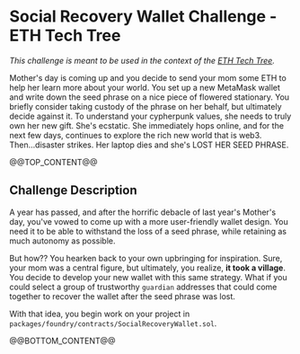 # Social Recovery Wallet Challenge - ETH Tech Tree
*This challenge is meant to be used in the context of the [ETH Tech Tree](https://github.com/BuidlGuidl/eth-tech-tree).*

Mother's day is coming up and you decide to send your mom some ETH to help her learn more about your world. You set up a new MetaMask wallet and write down the seed phrase on a nice piece of flowered stationary. You briefly consider taking custody of the phrase on her behalf, but ultimately decide against it. To understand your cypherpunk values, she needs to truly own her new gift. She's ecstatic. She immediately hops online, and for the next few days, continues to explore the rich new world that is web3. Then...disaster strikes. Her laptop dies and she's LOST HER SEED PHRASE.

@@TOP_CONTENT@@

## Challenge Description

A year has passed, and after the horrific debacle of last year's Mother's day, you've vowed to come up with a more user-friendly wallet design. You need it to be able to withstand the loss of a seed phrase, while retaining as much autonomy as possible.

But how?? You hearken back to your own upbringing for inspiration. Sure, your mom was a central figure, but ultimately, you realize, **it took a village**. You decide to develop your new wallet with this same strategy. What if you could select a group of trustworthy `guardian` addresses that could come together to recover the wallet after the seed phrase was lost.

With that idea, you begin work on your project in `packages/foundry/contracts/SocialRecoveryWallet.sol`.

@@BOTTOM_CONTENT@@